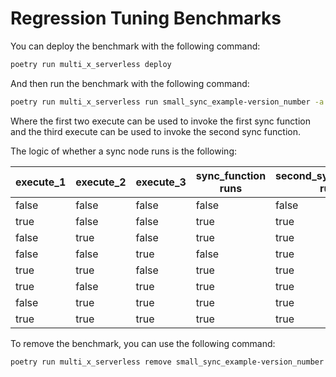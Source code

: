 # Regression Tuning Benchmarks

You can deploy the benchmark with the following command:

```bash
poetry run multi_x_serverless deploy
```

And then run the benchmark with the following command:

```bash
poetry run multi_x_serverless run small_sync_example-version_number -a '{"execute_1": true, "execute_2": false, "execute_1": true}'
```

Where the first two execute can be used to invoke the first sync function and the third execute can be used to invoke the second sync function.

The logic of whether a sync node runs is the following:

| execute_1 | execute_2 | execute_3 | sync_function runs | second_sync_function runs |
|-----------|-----------|-----------|--------------------|---------------------------|
| false     | false     | false     | false              | false                     |
| true      | false     | false     | true               | true                      |
| false     | true      | false     | true               | true                      |
| false     | false     | true      | false              | true                      |
| true      | true      | false     | true               | true                      |
| true      | false     | true      | true               | true                      |
| false     | true      | true      | true               | true                      |
| true      | true      | true      | true               | true                      |

To remove the benchmark, you can use the following command:

```bash
poetry run multi_x_serverless remove small_sync_example-version_number
```
